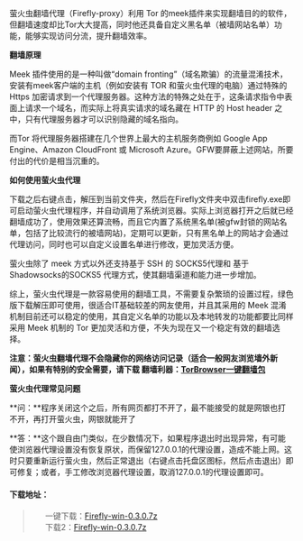 萤火虫翻墙代理（Firefly-proxy）利用 Tor 的meek插件来实现翻墙目的的软件，但翻墙速度却比Tor大大提高，同时他还具备自定义黑名单（被墙网站名单）功能，能够实现访问分流，提升翻墙效率。

**翻墙原理**

Meek 插件使用的是一种叫做“domain fronting”（域名欺骗）的流量混淆技术，安装有meek客户端的主机（例如安装有 TOR 和萤火虫代理的电脑）通过特殊的 Https 加密请求到一个代理服务器。这种方法的特殊之处在于，这条请求指令中表面上请求一个域名，而实际上将真实请求的域名藏在 HTTP 的 Host header 之中，只有代理服务器才可以识别隐藏的域名指向。

而Tor 将代理服务器搭建在几个世界上最大的主机服务商例如 Google App Engine、Amazon CloudFront 或 Microsoft Azure。GFW要屏蔽上述网站，所要付出的代价是相当沉重的。

**如何使用萤火虫代理**

下载之后右键点击，解压到当前文件夹，然后在Firefly文件夹中双击firefly.exe即可启动萤火虫代理程序，并自动调用了系统浏览器。实际上浏览器打开之后就已经翻墙成功了，使用效果还算流畅，而且它内置了系统黑名单(被gfw封锁的网站名单，包括了比较流行的被墙网站)，定期可以更新，只有黑名单上的网站才会通过代理访问，同时也可以自定义设置名单进行修改，更加灵活方便。

萤火虫除了 meek 方式以外还支持基于 SSH 的 SOCKS5代理和 基于Shadowsocks的SOCKS5 代理方式，使其翻墙渠道和能力进一步增加。

综上，萤火虫代理是一款容易使用的翻墙工具，不需要复杂繁琐的设置过程，绿色版下载解压即可使用，很适合IT基础较差的网友使用，并且其采用的 Meek 混淆机制目前还可以稳定的使用，其自定义名单的功能以及本地转发的功能都要比同样采用 Meek 机制的 Tor 更加灵活和方便，不失为现在又一个稳定有效的翻墙选择。

**注意：萤火虫翻墙代理不会隐藏你的网络访问记录（适合一般网友浏览墙外新闻），如果有特别的安全需要，请下载 翻墙利器：[TorBrowser一键翻墙包](https://github.com/bannedbook/fanqiang/wiki/TorBrowser%E4%B8%80%E9%94%AE%E7%BF%BB%E5%A2%99%E5%8C%85)**

**萤火虫代理常见问题**

**问：**程序关闭这个之后，所有网页都打不开了，最不能接受的就是网银也打不开，再打开萤火虫，网银就能开了﻿

**答：**这个跟自由门类似，在少数情况下，如果程序退出时出现异常，有可能使浏览器代理设置没有恢复原状，而保留127.0.0.1的代理设置，造成不能上网。这时只要重新运行萤火虫，然后正常退出（右键点击托盘区图标，然后点击退出）即可修复；或者，手工修改浏览器代理设置，取消127.0.0.1的代理设置即可。

<h4>下载地址：</h4>
<blockquote>
<ul class="task-list">

<li>一键下载：<a href="http://down.myasf.net/firefly-proxy-win.7z" target="_blank">Firefly-win-0.3.0.7z</a></li> 
<li>下载2：<a href="https://copy.com/sSsSpXzZGhXDuNLu" target="_blank">Firefly-win-0.3.0.7z</a></li> 
</ul>
</blockquote>